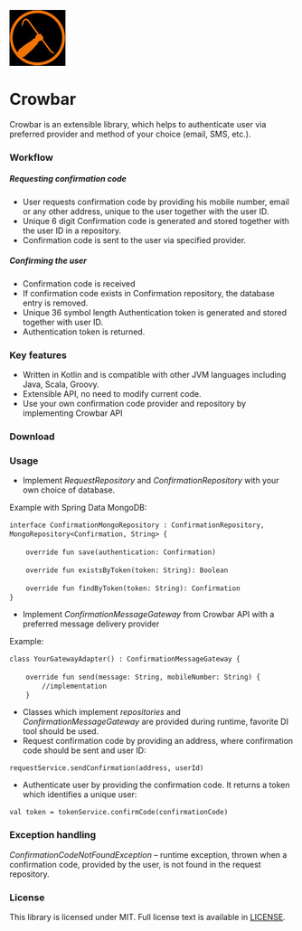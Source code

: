 ![Alt text](logo.jpg?raw=true)
# Crowbar 

Crowbar is an extensible library, which helps to authenticate user via preferred provider and method of your choice (email, SMS, etc.).  


### Workflow
#####  Requesting confirmation code
* User requests confirmation code by providing his mobile number, email or any other address, unique to the user together with the user ID.
* Unique 6 digit Confirmation code is generated and stored together with the user ID in a repository.
* Confirmation code is sent to the user via specified provider.
##### Confirming the user
* Confirmation code is received
* If confirmation code exists in Confirmation repository, the database entry is removed.
* Unique 36 symbol length Authentication token is generated and stored together with user ID.
* Authentication token is returned.


### Key features
* Written in Kotlin and is compatible with other JVM languages including Java, Scala, Groovy.
* Extensible API, no need to modify current code.
* Use your own confirmation code provider and repository by implementing Crowbar API


### Download


### Usage
* Implement *RequestRepository* and *ConfirmationRepository* with your own choice of database.

Example with Spring Data MongoDB:
```
interface ConfirmationMongoRepository : ConfirmationRepository, MongoRepository<Confirmation, String> {

    override fun save(authentication: Confirmation)

    override fun existsByToken(token: String): Boolean

    override fun findByToken(token: String): Confirmation
}
```
* Implement *ConfirmationMessageGateway* from Crowbar API with a preferred message delivery provider

Example:
```
class YourGatewayAdapter() : ConfirmationMessageGateway {

    override fun send(message: String, mobileNumber: String) {
        //implementation
    }
```
*  Classes which implement *repositories* and *ConfirmationMessageGateway* are provided during runtime, favorite DI tool should be used.
* Request confirmation code by providing an address, where confirmation code should be sent and user ID:
```
requestService.sendConfirmation(address, userId)
```
* Authenticate user by providing the confirmation code. It returns a token which identifies a unique user:
```
val token = tokenService.confirmCode(confirmationCode)
```
### Exception handling

*ConfirmationCodeNotFoundException* – runtime exception, thrown when a confirmation code, provided by the user, is not found in the request repository.

### License

This library is licensed under MIT. Full license text is available in [LICENSE](https://github.com/tlistas/Crowbar/blob/TLIST-466-mobile-confirmation/LICENSE.txt).
